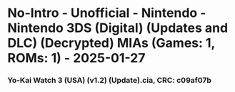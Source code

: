 # No-Intro - Unofficial - Nintendo - Nintendo 3DS (Digital) (Updates and DLC) (Decrypted) MIAs (Games: 1, ROMs: 1) - 2025-01-27
### Yo-Kai Watch 3 (USA) (v1.2) (Update).cia, CRC: c09af07b
